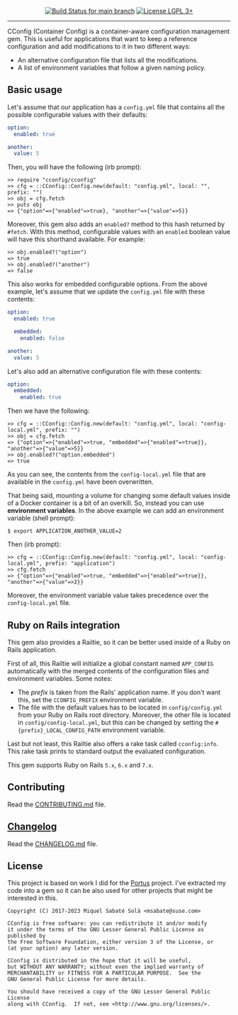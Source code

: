 <p align="center">
  <a href="https://github.com/mssola/cconfig/actions/workflows/ruby.yml" title="CI status for the main branch"><img src="https://github.com/mssola/cconfig/actions/workflows/ruby.yml/badge.svg?branch=main" alt="Build Status for main branch" /></a>
  <a href="http://www.gnu.org/licenses/lgpl-3.0.txt" rel="nofollow"><img alt="License LGPL 3+" src="https://img.shields.io/badge/license-LGPL_3-blue.svg" style="max-width:100%;"></a>
</p>

---

CConfig (Container Config) is a container-aware configuration management
gem. This is useful for applications that want to keep a reference configuration
and add modifications to it in two different ways:

- An alternative configuration file that lists all the modifications.
- A list of environment variables that follow a given naming policy.

## Basic usage

Let's assume that our application has a `config.yml` file that contains all the
possible configurable values with their defaults:

```yaml
option:
  enabled: true

another:
  value: 5
```

Then, you will have the following (irb prompt):

```
>> require "cconfig/cconfig"
>> cfg = ::CConfig::Config.new(default: "config.yml", local: "", prefix: "")
>> obj = cfg.fetch
>> puts obj
=> {"option"=>{"enabled"=>true}, "another"=>{"value"=>5}}
```

Moreover, this gem also adds an `enabled?` method to this hash returned by
`#fetch`. With this method, configurable values with an `enabled` boolean value
will have this shorthand available. For example:

```
>> obj.enabled?("option")
=> true
>> obj.enabled?("another")
=> false
```

This also works for embedded configurable options. From the above example, let's
assume that we update the `config.yml` file with these contents:

```yaml
option:
  enabled: true

  embedded:
    enabled: false

another:
  value: 5
```

Let's also add an alternative configuration file with these contents:

```yaml
option:
  embedded:
    enabled: true
```

Then we have the following:

```
>> cfg = ::CConfig::Config.new(default: "config.yml", local: "config-local.yml", prefix: "")
>> obj = cfg.fetch
=> {"option"=>{"enabled"=>true, "embedded"=>{"enabled"=>true}}, "another"=>{"value"=>5}}
>> obj.enabled?("option.embedded")
=> true
```

As you can see, the contents from the `config-local.yml` file that are available
in the `config.yml` have been overwritten.

That being said, mounting a volume for changing some default values inside of a
Docker container is a bit of an overkill. So, instead you can use **environment
variables**. In the above example we can add an environment variable (shell prompt):

```
$ export APPLICATION_ANOTHER_VALUE=2
```

Then (irb prompt):

```
>> cfg = ::CConfig::Config.new(default: "config.yml", local: "config-local.yml", prefix: "application")
>> cfg.fetch
=> {"option"=>{"enabled"=>true, "embedded"=>{"enabled"=>true}}, "another"=>{"value"=>2}}
```

Moreover, the environment variable value takes precedence over the
`config-local.yml` file.

## Ruby on Rails integration

This gem also provides a Railtie, so it can be better used inside of a Ruby on
Rails application.

First of all, this Railtie will initialize a global constant named `APP_CONFIG`
automatically with the merged contents of the configuration files and
environment variables. Some notes:

- The *prefix* is taken from the Rails' application name. If you don't want
  this, set the `CCONFIG_PREFIX` environment variable.
- The file with the default values has to be located in `config/config.yml` from
  your Ruby on Rails root directory. Moreover, the other file is located in
  `config/config-local.yml`, but this can be changed by setting the
  `#{prefix}_LOCAL_CONFIG_PATH` environment variable.

Last but not least, this Railtie also offers a rake task called
`cconfig:info`. This rake task prints to standard output the evaluated
configuration.

This gem supports Ruby on Rails `5.x`, `6.x` and `7.x`.

## Contributing

Read the [CONTRIBUTING.md](./CONTRIBUTING.md) file.

## [Changelog](https://pbs.twimg.com/media/DJDYCcLXcAA_eIo?format=jpg&name=small)

Read the [CHANGELOG.md](./CHANGELOG.md) file.

## License

This project is based on work I did for the
[Portus](https://github.com/SUSE/Portus) project. I've extracted my code into a
gem so it can be also used for other projects that might be interested in this.

```
Copyright (C) 2017-2023 Miquel Sabaté Solà <msabate@suse.com>

CConfig is free software: you can redistribute it and/or modify
it under the terms of the GNU Lesser General Public License as published by
the Free Software Foundation, either version 3 of the License, or
(at your option) any later version.

CConfig is distributed in the hope that it will be useful,
but WITHOUT ANY WARRANTY; without even the implied warranty of
MERCHANTABILITY or FITNESS FOR A PARTICULAR PURPOSE.  See the
GNU General Public License for more details.

You should have received a copy of the GNU Lesser General Public License
along with CConfig.  If not, see <http://www.gnu.org/licenses/>.
```
